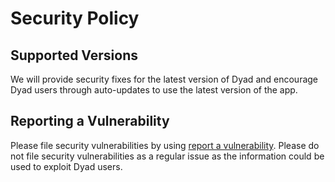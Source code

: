 # Security Policy

## Supported Versions

We will provide security fixes for the latest version of Dyad and encourage Dyad users through auto-updates to use the latest version of the app.

## Reporting a Vulnerability

Please file security vulnerabilities by using [report a vulnerability](https://github.com/SFARPak/dyad/security/advisories/new). Please do not file security vulnerabilities as a regular issue as the information could be used to exploit Dyad users.
